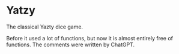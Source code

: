 # Yatzy
The classical Yazty dice game.

Before it used a lot of functions, but now it is almost entirely free of functions.
The comments were written by ChatGPT.